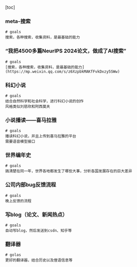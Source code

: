 

[toc]


### meta-搜索

```
# goals
搜索，各种搜索，收集资料，是最基础的能力
```

### “我把4500多篇NeurIPS 2024论文，做成了AI搜索”

```
# goals
[搜索，各种搜索，收集资料，是最基础的能力](https://mp.weixin.qq.com/s/z6XzpbkMAKfFvkDxzy5SWw)
```




### 科幻小说

```
# goals
结合自然科学和社会科学，进行科幻小说的创作
风格类似刘慈欣和阿西莫夫
```



### 小说播读——喜马拉雅

```
# goals
播读科幻小说，并且上传到喜马拉雅的平台
需要语音模型接口
```



### 世界编年史

```
# goals
搞清楚在同一年，世界各地都发生了哪些大事，分析各国发展存在的巨大差异
```







### 公司内部bug反馈流程

```
# goals
晚上反馈的流程
```



### 写blog（论文、新闻热点）

```
# goals
自动写blog，然后发送到csdn、知乎等
```



### 翻译器

```
# golas
更好的翻译器，结合历史以及俚语信息等
```





















